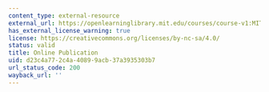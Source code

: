 ```yaml
---
content_type: external-resource
external_url: https://openlearninglibrary.mit.edu/courses/course-v1:MITx+VTx+1T2019/about
has_external_license_warning: true
license: https://creativecommons.org/licenses/by-nc-sa/4.0/
status: valid
title: Online Publication
uid: d23c4a77-2c4a-4089-9acb-37a3935303b7
url_status_code: 200
wayback_url: ''
---
```

